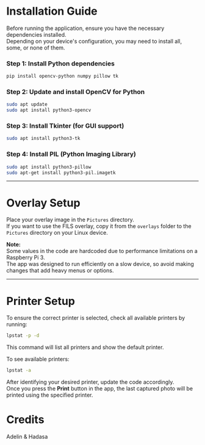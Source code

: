 # Installation Guide

Before running the application, ensure you have the necessary dependencies installed.  
Depending on your device's configuration, you may need to install all, some, or none of them.

### Step 1: Install Python dependencies
```sh
pip install opencv-python numpy pillow tk
```

### Step 2: Update and install OpenCV for Python
```sh
sudo apt update
sudo apt install python3-opencv
```

### Step 3: Install Tkinter (for GUI support)
```sh
sudo apt install python3-tk
```

### Step 4: Install PIL (Python Imaging Library)  
```sh
sudo apt install python3-pillow
sudo apt-get install python3-pil.imagetk
```

---

# Overlay Setup

Place your overlay image in the `Pictures` directory.  
If you want to use the FILS overlay, copy it from the `overlays` folder to the `Pictures` directory on your Linux device.

**Note:**  
Some values in the code are hardcoded due to performance limitations on a Raspberry Pi 3.  
The app was designed to run efficiently on a slow device, so avoid making changes that add heavy menus or options.

---

# Printer Setup

To ensure the correct printer is selected, check all available printers by running:  
```sh
lpstat -p -d
```
This command will list all printers and show the default printer.  

To see available printers:  
```sh
lpstat -a
```
After identifying your desired printer, update the code accordingly.  
Once you press the **Print** button in the app, the last captured photo will be printed using the specified printer.

# Credits

Adelin & Hadasa 




